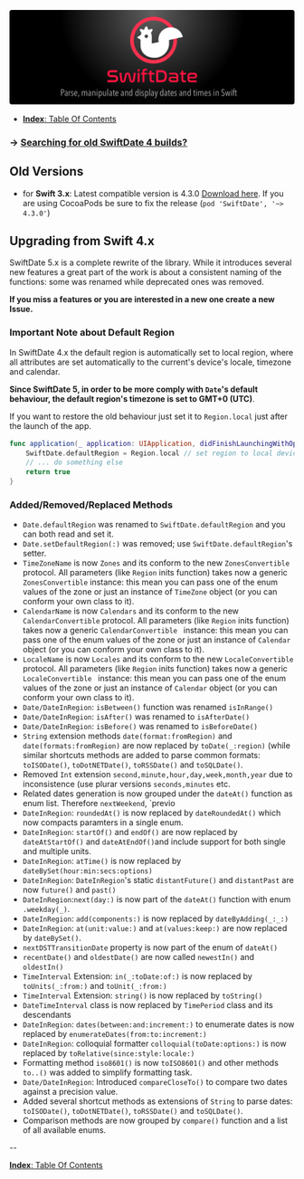 ![](./SwiftDate.png)

<a name="index"/>

- [**Index**: Table Of Contents](#Index.md)

### → [Searching for old SwiftDate 4 builds?](https://github.com/malcommac/SwiftDate/milestones)

## Old Versions
- for **Swift 3.x**: Latest compatible version is 4.3.0 [Download here](https://github.com/malcommac/SwiftDate/releases/tag/4.3.0). If you are using CocoaPods be sure to fix the release (`pod 'SwiftDate', '~> 4.3.0'`)
 
## Upgrading from Swift 4.x
SwiftDate 5.x is a complete rewrite of the library. While it introduces several new features a great part of the work is about a consistent naming of the functions: some was renamed while deprecated ones was removed.

**If you miss a features or you are interested in a new one create a new Issue.**

### Important Note about Default Region
In SwiftDate 4.x the default region is automatically set to local region, where all attributes are set automatically to the current's device's locale, timezone and calendar.

**Since SwiftDate 5, in order to be more comply with `Date`'s default behaviour, the default region's timezone is set to GMT+0 (UTC)**.

If you want to restore the old behaviour just set it to `Region.local` just after the launch of the app.

```swift
func application(_ application: UIApplication, didFinishLaunchingWithOptions launchOptions: [UIApplicationLaunchOptionsKey: Any]?) -> Bool {
	SwiftDate.defaultRegion = Region.local // set region to local device attributes
	// ... do something else
	return true
}
```

### Added/Removed/Replaced Methods
- `Date.defaultRegion` was renamed to `SwiftDate.defaultRegion` and you can both read and set it.
- `Date.setDefaultRegion(:)` was removed; use `SwiftDate.defaultRegion`'s setter.
- `TimeZoneName` is now `Zones` and its conform to the new `ZonesConvertible` protocol. All parameters (like `Region` inits function) takes now a generic `ZonesConvertible` instance: this mean you can pass one of the enum values of the zone or just an instance of `TimeZone` object (or you can conform your own class to it).
- `CalendarName` is now `Calendars` and its conform to the new `CalendarConvertible` protocol. All parameters (like `Region` inits function) takes now a generic `CalendarConvertible ` instance: this mean you can pass one of the enum values of the zone or just an instance of `Calendar` object (or you can conform your own class to it).
- `LocaleName` is now `Locales` and its conform to the new `LocaleConvertible` protocol. All parameters (like `Region` inits function) takes now a generic `LocaleConvertible ` instance: this mean you can pass one of the enum values of the zone or just an instance of `Calendar` object (or you can conform your own class to it).
- `Date/DateInRegion`: `isBetween()` function was renamed `isInRange()`
- `Date/DateInRegion`: `isAfter()` was renamed to `isAfterDate()`
- `Date/DateInRegion`: `isBefore()` was renamed to `isBeforeDate()`
- `String` extension methods `date(format:fromRegion)` and `date(formats:fromRegion)` are now replaced by `toDate(_:region)` (while similar shortcuts methods are added to parse common formats: `toISODate()`, `toDotNETDate()`, `toRSSDate()` and `toSQLDate()`.
- Removed `Int` extension `second,minute,hour,day,week,month,year` due to inconsistence (use plurar versions `seconds,minutes` etc.
- Related dates generation is now grouped under the `dateAt()` function as enum list. Therefore `nextWeekend`, `previo
- `DateInRegion`: `roundedAt()` is now replaced by `dateRoundedAt()` which now compacts paramters in a single enum.
- `DateInRegion`: `startOf()` and `endOf()` are now replaced by `dateAtStartOf()` and `dateAtEndOf()`and include support for both single and multiple units.
- `DateInRegion`: `atTime()` is now replaced by `dateBySet(hour:min:secs:options)`
- `DateInRegion`: `DateInRegion`'s static `distantFuture()` and `distantPast` are now `future()` and `past()`
- `DateInRegion`:`next(day:)` is now part of the `dateAt()` function with enum `.weekday(_)`.
- `DateInRegion`: `add(components:)` is now replaced by `dateByAdding(_:_:)`
- `DateInRegion`: `at(unit:value:)` and `at(values:keep:)` are now replaced by `dateBySet()`.
- `nextDSTTransitionDate` property is now part of the enum of `dateAt()`
- `recentDate()` and `oldestDate()` are now called `newestIn()` and `oldestIn()`
- `TimeInterval` Extension: `in(_:toDate:of:)` is now replaced by `toUnits(_:from:)` and `toUnit(_:from:)`
- `TimeInterval` Extension: `string()` is now replaced by `toString()`
- `DateTimeInterval` class is now replaced by `TimePeriod` class and its descendants
- `DateInRegion`: `dates(between:and:increment:)` to enumerate dates is now replaced by `enumerateDates(from:to:increment:)`
- `DateInRegion`: colloquial formatter `colloquial(toDate:options:)` is now replaced by `toRelative(since:style:locale:)`
- Formatting method `iso8601()` is now `toISO8601()` and other methods `to..()` was added to simplify formatting task.
- `Date/DateInRegion`: Introduced `compareCloseTo()` to compare two dates against a precision value.
- Added several shortcut methods as extensions of `String` to parse dates: `toISODate()`, `toDotNETDate()`, `toRSSDate()` and `toSQLDate()`.
- Comparison methods are now grouped by `compare()` function and a list of all available enums.

-- 

[**Index**: Table Of Contents](#Index.md)
